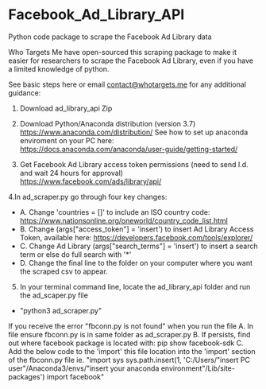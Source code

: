 # Facebook_Ad_Library_API
Python code package to scrape the Facebook Ad Library data

Who Targets Me have open-sourced this scraping package to make it easier for researchers to scrape the Facebook Ad Library, even if you have a limited knowledge of python.

See basic steps here or email contact@whotargets.me for any additional guidance:

1. Download ad_library_api Zip

2. Download Python/Anaconda distribution (version 3.7)
https://www.anaconda.com/distribution/
See how to set up anaconda enviroment on your PC here: https://docs.anaconda.com/anaconda/user-guide/getting-started/

3. Get Facebook Ad Library access token permissions (need to send I.d. and wait 24 hours for approval)
https://www.facebook.com/ads/library/api/

  
4.In ad_scraper.py go through four key changes:
- A. Change 'countries = []' to include an ISO country code: https://www.nationsonline.org/oneworld/country_code_list.html
- B. Change (args["access_token"] = 'insert') to insert Ad Library Access Token, available here:  https://developers.facebook.com/tools/explorer/
- C. Change Ad Library (args["search_terms"] = 'insert') to insert a search term or else do full search with '*'
- D. Change the final line to the folder on your computer where you want the scraped csv to appear.

5. In your terminal command line, locate the ad_library_api folder and run the ad_scaper.py file
- "python3 ad_scraper.py"

 If you receive the error "fbconn.py is not found" when you run the file 
    A. In file ensure fbconn.py is in same folder as ad_scraper.py
    B. If persists, find out where facebook package is located with: pip show facebook-sdk
    C. Add the below code to the 'import' this file location into the 'import' section of the fbconn.py file
    ie.
      "import sys
      sys.path.insert(1, 'C:/Users/"insert PC user"/Anaconda3/envs/"insert your anaconda environment"/Lib/site-packages')
      import facebook"
